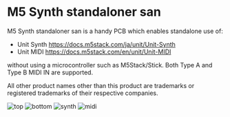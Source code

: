 # M5 Synth standaloner san

M5 Synth standaloner san is a handy PCB which enables standalone use of:
- Unit Synth https://docs.m5stack.com/ja/unit/Unit-Synth 
- Unit MIDI https://docs.m5stack.com/en/unit/Unit-MIDI

without using a microcontroller such as M5Stack/Stick. 
Both Type A and Type B MIDI IN are supported.

All other product names other than this product are trademarks or registered trademarks of their respective companies.

![top](https://github.com/user-attachments/assets/aa5a5111-504f-48a3-8449-afc847e180ef)
![bottom](https://github.com/user-attachments/assets/2cb2a695-627d-4f22-9f91-3cd29dcf2ef3)
![synth](https://github.com/user-attachments/assets/e20867c3-c6a4-4540-91fb-c6efad775353)
![midi](https://github.com/user-attachments/assets/faef4ad1-3bd8-4720-bcaf-83ac0e02bd29)
